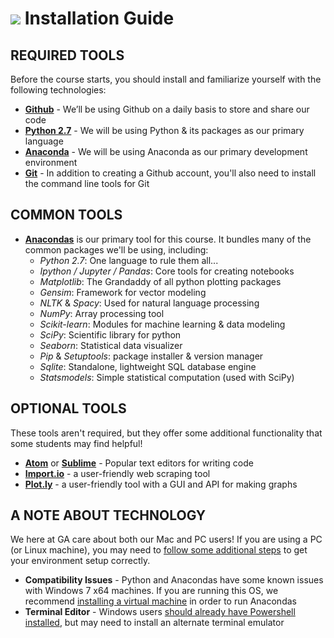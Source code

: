 # ![](https://ga-dash.s3.amazonaws.com/production/assets/logo-9f88ae6c9c3871690e33280fcf557f33.png) Installation Guide

## REQUIRED TOOLS
Before the course starts, you should install and familiarize yourself with the following technologies:

- **[Github](www.github.com)** - We’ll be using Github on a daily basis to store and share our code
- **[Python 2.7](https://www.python.org/download/releases/2.7/)** - We will be using Python & its packages as our primary language
- **[Anaconda](https://www.continuum.io/downloads)** - We will be using Anaconda as our primary development environment
- **[Git](https://git-scm.com/book/en/v2/Getting-Started-Installing-Git)** - In addition to creating a Github account, you'll also need to install the command line tools for Git


## COMMON TOOLS
- **[Anacondas](https://docs.continuum.io/anaconda/pkg-docs)** is our primary tool for this course. It bundles many of the common packages we'll be using, including:
  - *Python 2.7*: One language to rule them all...
  - *Ipython / Jupyter / Pandas*: Core tools for creating notebooks 
  - *Matplotlib*: The Grandaddy of all python plotting packages
  - *Gensim*: Framework for vector modeling
  - *NLTK* & *Spacy*: Used for natural language processing
  - *NumPy*: Array processing tool
  - *Scikit-learn*: Modules for machine learning & data modeling
  - *SciPy*: Scientific library for python
  - *Seaborn*: Statistical data visualizer
  - *Pip* & *Setuptools*: package installer & version manager
  - *Sqlite*: Standalone, lightweight SQL database engine
  - *Statsmodels*: Simple statistical computation (used with SciPy)

## OPTIONAL TOOLS 
These tools aren't required, but they offer some additional functionality that some students may find helpful!
- **[Atom](https://atom.io)** or **[Sublime](http://www.sublimetext.com)** - Popular text editors for writing code
- **[Import.io](https://www.import.io)** - a user-friendly web scraping tool
- **[Plot.ly](https://plot.ly)** - a user-friendly tool with a GUI and API for making graphs

## A NOTE ABOUT TECHNOLOGY

We here at GA care about both our Mac and PC users! If you are using a PC (or Linux machine), you may need to [follow some additional steps](https://docs.continuum.io/anaconda/install) to get your environment setup correctly. 

- **Compatibility Issues** - Python and Anacondas have some known issues with Windows 7 x64 machines. If you are running this OS, we recommend [installing a virtual machine](https://docs.continuum.io/anaconda/images) in order to run Anacondas
- **Terminal Editor** - Windows users [should already have Powershell installed](http://cli.learncodethehardway.org/book/ex1.html), but may need to install an alternate terminal emulator
